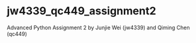 # jw4339_qc449_assignment2
Advanced Python Assignment 2 by Junjie Wei (jw4339) and Qiming Chen (qc449)
